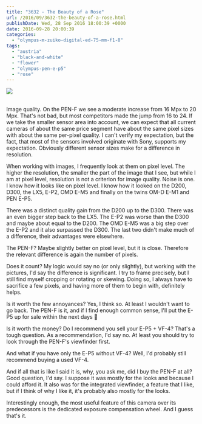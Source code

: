 ```yaml
---
title: "3632 - The Beauty of a Rose"
url: /2016/09/3632-the-beauty-of-a-rose.html
publishDate: Wed, 28 Sep 2016 18:00:39 +0000
date: 2016-09-28 20:00:39
categories: 
  - "olympus-m-zuiko-digital-ed-75-mm-f1-8"
tags: 
  - "austria"
  - "black-and-white"
  - "flower"
  - "olympus-pen-e-p5"
  - "rose"
---
```

<div class="container">
<div class="center"><a target="_blank" href="https://d25zfm9zpd7gm5.cloudfront.net/1200x1200/2016/20160605_172047_lr.jpg"><img class="webfeedsFeaturedVisual" src="https://d25zfm9zpd7gm5.cloudfront.net/0600x0600/2016/20160605_172047_lr.jpg" /></a></div>
</div>
<br />

Image quality. On the PEN-F we see a moderate increase from 16 Mpx to 20 Mpx. That's not bad, but most competitors made the jump from 16 to 24. If we take the smaller sensor area into account, we can expect that all current cameras of about the same price segment have about the same pixel sizes with about the same per-pixel quality. I can't verify my expectation, but the fact, that most of the sensors involved originate with Sony, supports my expectation. Obviously different sensor sizes make for a difference in resolution.

When working with images, I frequently look at them on pixel level. The higher the resolution, the smaller the part of the image that I see, but while I am at pixel level, resolution is not a criterion for image quality. Noise is one. I know how it looks like on pixel level. I know how it looked on the D200, D300, the LX5, E-P2, OMD E-M5 and finally on the twins OM-D E-M1 and PEN E-P5.

There was a distinct quality gain from the D200 up to the D300. There was an even bigger step back to the LX5. The E-P2 was worse than the D300 and maybe about equal to the D200. The OMD E-M5 was a big step over the E-P2 and it also surpassed the D300. The last two didn't make much of a difference, their advantages were elsewhere.

The PEN-F? Maybe slightly better on pixel level, but it is close. Therefore the relevant difference is again the number of pixels.

Does it count? My logic would say no (or only slightly), but working with the pictures, I'd say the difference is significant. I try to frame precisely, but I still find myself cropping or rotating or skewing. Doing so, I always have to sacrifice a few pixels, and having more of them to begin with, definitely helps.

Is it worth the few annoyances? Yes, I think so. At least I wouldn't want to go back. The PEN-F is it, and if I find enough common sense, I'll put the E-P5 up for sale within the next days 🙂

Is it worth the money? Do I recommend you sell your E-P5 + VF-4? That's a tough question. As a recommendation, I'd say no. At least you should try to look through the PEN-F's viewfinder first.

And what if you have only the E-P5 without VF-4? Well, I'd probably still recommend buying a used VF-4. 

And if all that is like I said it is, why, you ask me, did I buy the PEN-F at all? Good question, I'd say. I suppose it was mostly for the looks and because I could afford it. It also was for the integrated viewfinder, a feature that I like, but if I think of why I like it, it's probably also mostly for the looks.

Interestingly enough, the most useful feature of this camera over its predecessors is the dedicated exposure compensation wheel. And I guess that's it.
